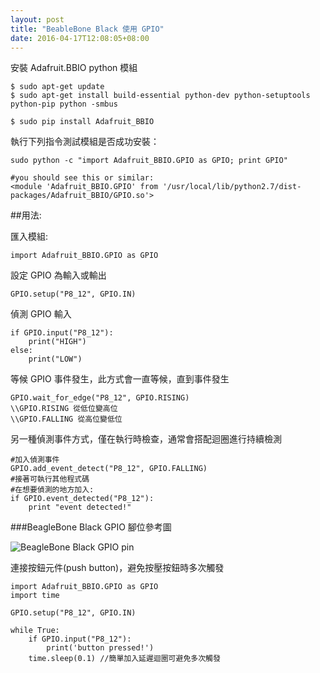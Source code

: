 ```yaml
---
layout: post
title: "BeableBone Black 使用 GPIO"
date: 2016-04-17T12:08:05+08:00
---
```


安裝 Adafruit.BBIO python 模組

    $ sudo apt-get update
    $ sudo apt-get install build-essential python-dev python-setuptools python-pip python -smbus

    $ sudo pip install Adafruit_BBIO

執行下列指令測試模組是否成功安裝：

    sudo python -c "import Adafruit_BBIO.GPIO as GPIO; print GPIO"

    #you should see this or similar:
    <module 'Adafruit_BBIO.GPIO' from '/usr/local/lib/python2.7/dist-packages/Adafruit_BBIO/GPIO.so'>


##用法:

匯入模組:

	import Adafruit_BBIO.GPIO as GPIO
	
設定 GPIO 為輸入或輸出

	GPIO.setup("P8_12", GPIO.IN)

偵測 GPIO 輸入

	if GPIO.input("P8_12"):
   		print("HIGH")
	else:
   		print("LOW")

等候 GPIO 事件發生，此方式會一直等候，直到事件發生

	GPIO.wait_for_edge("P8_12", GPIO.RISING)
	\\GPIO.RISING 從低位變高位
	\\GPIO.FALLING 從高位變低位

另一種偵測事件方式，僅在執行時檢查，通常會搭配迴圈進行持續檢測

	#加入偵測事件
	GPIO.add_event_detect("P8_12", GPIO.FALLING)
	#接著可執行其他程式碼
	#在想要偵測的地方加入:
	if GPIO.event_detected("P8_12"):
   		print "event detected!"


###BeagleBone Black GPIO 腳位參考圖
   		
![BeagleBone Black GPIO pin](http://www.mathworks.com/help/supportpkg/beagleboneio/ug/beaglebone_black_pinmap.png)

連接按鈕元件(push button)，避免按壓按鈕時多次觸發

	import Adafruit_BBIO.GPIO as GPIO
	import time

	GPIO.setup("P8_12", GPIO.IN)

	while True:
   		if GPIO.input("P8_12"):
      		print('button pressed!')
       	time.sleep(0.1)	//簡單加入延遲迴圈可避免多次觸發